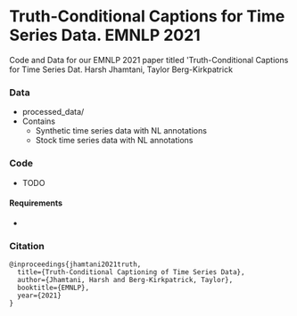 
# Truth-Conditional Captions for Time Series Data. EMNLP 2021


Code and Data for our EMNLP 2021  paper titled 'Truth-Conditional Captions for Time Series Dat. Harsh Jhamtani, Taylor Berg-Kirkpatrick


### Data
- processed_data/
- Contains
  - Synthetic time series data with NL annotations  
  - Stock time series data with NL annotations  

### Code
- TODO


#### Requirements
- 




### Citation

```
@inproceedings{jhamtani2021truth,
  title={Truth-Conditional Captioning of Time Series Data},
  author={Jhamtani, Harsh and Berg-Kirkpatrick, Taylor},
  booktitle={EMNLP},
  year={2021}
}
```
